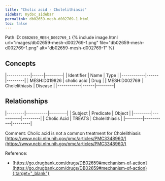 ```yaml
---
title: "Cholic acid - Cholelithiasis"
sidebar: mydoc_sidebar
permalink: db02659-mesh-d002769-1.html
toc: false 
---
```



Path ID: `DB02659_MESH_D002769_1`
{% include image.html url="images/db02659-mesh-d002769-1.png" file="db02659-mesh-d002769-1.png" alt="db02659-mesh-d002769-1" %}

## Concepts

|------------|------|---------|
| Identifier | Name | Type    |
|------------|------|---------|
| MESH:D019826 | cholic acid | Drug |
| MESH:D002769 | Cholelithiasis | Disease |
|------------|------|---------|

## Relationships

|---------|-----------|---------|
| Subject | Predicate | Object  |
|---------|-----------|---------|
| Cholic Acid | TREATS | Cholelithiasis |
|---------|-----------|---------|

Comment: Cholic acid is not a common treatment for Cholelithiasis [https://www.ncbi.nlm.nih.gov/pmc/articles/PMC3348960/](https://www.ncbi.nlm.nih.gov/pmc/articles/PMC3348960/)

Reference:
  - [https://go.drugbank.com/drugs/DB02659#mechanism-of-action](https://go.drugbank.com/drugs/DB02659#mechanism-of-action){:target="_blank"}